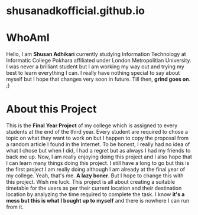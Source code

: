 # shusanadkofficial.github.io

# WhoAmI
Hello, I am **Shusan Adhikari** currently studying Information Technology at Informatic College Pokhara affiliated under London Metropolitian University. I was never a brilliant student but I am working my way out and trying my best to learn everything I can. I really have nothing special to say about myself but I hope that changes very soon in future. Till then, **grind goes on**. ;)

# About this Project
This is the **Final Year Project** of my college which is assigned to every students at the end of the third year. Every student are required to chose a topic on what they want to work on but I happen to copy the proposal from a random article I found in the Internet. To be honest, I really had no idea of what I chose but when I did, I had a regret but as always I had my friends to back me up. Now, I am really enjoying doing this project and I also hope that I can learn many things doing this project. I still have a long to go but this is the first project I am really doing although I am already at the final year of my college. Yeah, that's me. **A lazy boner**. But I hope to change this with this project. Wish me luck.
This project is all about creating a suitable timetable for the users as per their current location and their destination location by analyzing the time required to complete the task. I know **it's a mess but this is what I bought up to myself** and there is nowhere I can run from it.  
